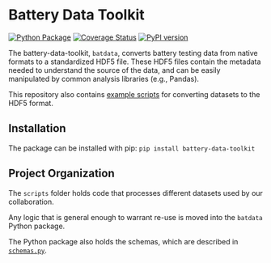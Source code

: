 # Battery Data Toolkit

[![Python Package](https://github.com/materials-data-facility/battery-data-toolkit/actions/workflows/python-package.yml/badge.svg)](https://github.com/materials-data-facility/battery-data-toolkit/actions/workflows/python-package.yml)
[![Coverage Status](https://coveralls.io/repos/github/materials-data-facility/battery-data-toolkit/badge.svg)](https://coveralls.io/github/materials-data-facility/battery-data-toolkit?branch=master)
[![PyPI version](https://badge.fury.io/py/battery-data-toolkit.svg)](https://badge.fury.io/py/battery-data-toolkit)

The battery-data-toolkit, `batdata`, converts battery testing data from native formats to a standardized HDF5 file.
These HDF5 files contain the metadata needed to understand the source of the data, 
and can be easily manipulated by common analysis libraries (e.g., Pandas).

This repository also contains [example scripts](./scripts) for converting datasets to the HDF5 format.

## Installation

The package can be installed with pip: `pip install battery-data-toolkit`

## Project Organization

The `scripts` folder holds code that processes different datasets used by our collaboration. 

Any logic that is general enough to warrant re-use is moved into the `batdata` Python package.

The Python package also holds the schemas, which are described in 
[`schemas.py`](./batdata/schemas/__init__.py).
